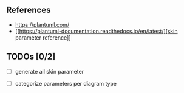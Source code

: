 
## References

- https://plantuml.com/
- [[https://plantuml-documentation.readthedocs.io/en/latest/][skin parameter reference]]

## TODOs [0/2]

- [ ] generate all skin parameter
- [ ] categorize parameters per diagram type

